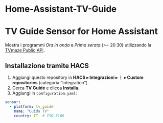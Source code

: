# Home-Assistant-TV-Guide
# TV Guide Sensor for Home Assistant

Mostra i programmi *Ora in onda* e *Prima serata* (>= 20:30) utilizzando la
[TVmaze Public API](https://www.tvmaze.com/api).

## Installazione tramite HACS

1. Aggiungi questo repository in **HACS ▸ Integrazioni ▸ ⋮ ▸ Custom repositories**
   (categoria “Integration”).
2. Cerca **TV Guide** e clicca **Installa**.
3. Aggiungi in `configuration.yaml`:

```yaml
sensor:
  - platform: tv_guide
    name: "Guida TV"
    country: IT  # ISO-3166
